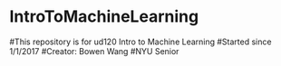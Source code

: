 # IntroToMachineLearning
#This repository is for ud120 Intro to Machine Learning 
#Started since 1/1/2017 
#Creator: Bowen Wang 
#NYU Senior 

